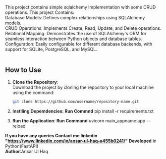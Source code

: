 This project contains simple sqlalchemy Implementation with some CRUD operations.
This project Contains:<br/>
Database Models: Defines complex relationships using SQLAlchemy models.<br/>
CRUD Operations: Implements Create, Read, Update, and Delete operations.<br/>
Relational Mapping: Demonstrates the use of SQLAlchemy's ORM for seamless interaction between Python objects and database tables.<br/>
Configuration: Easily configurable for different database backends, with support for SQLite, PostgreSQL, and MySQL.<br/>
<br/>
## **How to Use**

1. **Clone the Repository**:  
   Download the project by cloning the repository to your local machine using the command:
   ```bash
   git clone https://github.com/username/repository-name.git

2. **Instlling Depemdencies**:
     **Run Commnd** pip install -r requirements.txt

3. **Run the Application**:
   **Run Command** uvicorn main_appname:app --reload

**If you have any queries **Contact me** linkedin "https://www.linkedin.com/in/ansar-ul-haq-a455b0241/"**
**Developed** in Python(FastAPI)
<br/>
**Author**:Ansar Ul Haq
